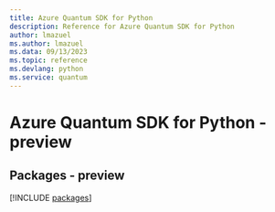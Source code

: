 ```yaml
---
title: Azure Quantum SDK for Python
description: Reference for Azure Quantum SDK for Python
author: lmazuel
ms.author: lmazuel
ms.data: 09/13/2023
ms.topic: reference
ms.devlang: python
ms.service: quantum
---
```

# Azure Quantum SDK for Python - preview
## Packages - preview
[!INCLUDE [packages](quantum-index.md)]